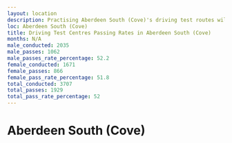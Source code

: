 ```yaml
---
layout: location
description: Practising Aberdeen South (Cove)'s driving test routes will help you become more confident in your gear-changing abilities.
loc: Aberdeen South (Cove)
title: Driving Test Centres Passing Rates in Aberdeen South (Cove)
months: N/A
male_conducted: 2035
male_passes: 1062
male_passes_rate_percentage: 52.2
female_conducted: 1671
female_passes: 866
female_pass_rate_percentage: 51.8
total_conducted: 3707
total_passes: 1929
total_pass_rate_percentage: 52
---
```


# Aberdeen South (Cove)
